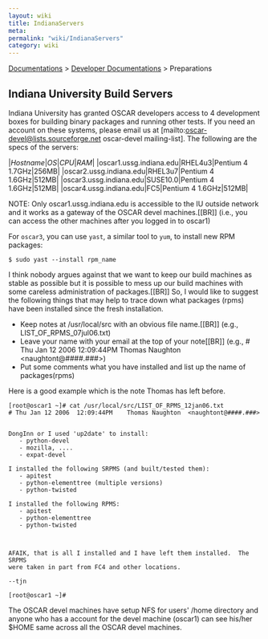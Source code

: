 ```yaml
---
layout: wiki
title: IndianaServers
meta: 
permalink: "wiki/IndianaServers"
category: wiki
---
```

<!-- Name: IndianaServers -->
<!-- Version: 8 -->
<!-- Author: dikim -->
[Documentations](Document) > [Developer Documentations](DevelDocs) > Preparations

## Indiana University Build Servers

Indiana University has granted OSCAR developers access to 4 development boxes for building binary packages and running other tests.  If you need an account on these systems, please email us at [mailto:oscar-devel@lists.sourceforge.net oscar-devel mailing-list].  The following are the specs of the servers:

|*Hostname*|*OS*|*CPU*|*RAM*|
|oscar1.ussg.indiana.edu|RHEL4u3|Pentium 4 1.7GHz|256MB|
|oscar2.ussg.indiana.edu|RHEL3u7|Pentium 4 1.6GHz|512MB|
|oscar3.ussg.indiana.edu|SUSE10.0|Pentium 4 1.6GHz|512MB|
|oscar4.ussg.indiana.edu|FC5|Pentium 4 1.6GHz|512MB|

NOTE:
Only oscar1.ussg.indiana.edu is accessible to the IU outside network and it works as a gateway of the OSCAR devel machines.[[BR]]
(i.e., you can access the other machines after you logged in to oscar1)

For `oscar3`, you can use `yast`, a similar tool to `yum`, to install new RPM packages:


    $ sudo yast --install rpm_name

I think nobody argues against that we want to keep our build machines as stable as possible but it is possible to mess up our build machines with some careless administration of packages.[[BR]]
So, I would like to suggest the following things that may help to trace down what packages (rpms) have been installed since the fresh installation.

 * Keep notes at /usr/local/src with an obvious file name.[[BR]]
   (e.g., LIST_OF_RPMS_07jul06.txt)
 * Leave your name with your email at the top of your note[[BR]]
   (e.g., # Thu Jan 12 2006  12:09:44PM    Thomas Naughton  <naughtont@####.###>)
 * Put some comments what you have installed and list up the name of packages(rpms)


Here is a good example which is the note Thomas has left before.

    [root@oscar1 ~]# cat /usr/local/src/LIST_OF_RPMS_12jan06.txt
    # Thu Jan 12 2006  12:09:44PM    Thomas Naughton  <naughtont@####.###>
    
    
    DongInn or I used 'up2date' to install:
       - python-devel
       - mozilla, ....
       - expat-devel
    
    I installed the following SRPMS (and built/tested them):
       - apitest
       - python-elementtree (multiple versions)
       - python-twisted
    
    I installed the following RPMS:
       - apitest
       - python-elementtree
       - python-twisted
    
    
    
    AFAIK, that is all I installed and I have left them installed.  The SRPMS
    were taken in part from FC4 and other locations.
    
    --tjn
    
    [root@oscar1 ~]#

The OSCAR devel machines have setup NFS for users' /home directory and anyone who has a account for the devel machine (oscar1) can see his/her $HOME same across all the OSCAR devel machines.
